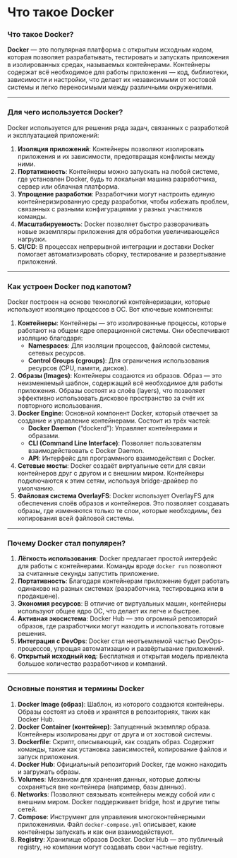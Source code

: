 # Что такое Docker

### Что такое Docker?

**Docker** — это популярная платформа с открытым исходным кодом, которая позволяет разрабатывать, тестировать и запускать приложения в изолированных средах, называемых контейнерами. Контейнеры содержат всё необходимое для работы приложения — код, библиотеки, зависимости и настройки, что делает их независимыми от хостовой системы и легко переносимыми между различными окружениями.

---

### Для чего используется Docker?

Docker используется для решения ряда задач, связанных с разработкой и эксплуатацией приложений:

1. **Изоляция приложений**: Контейнеры позволяют изолировать приложения и их зависимости, предотвращая конфликты между ними.
2. **Портативность**: Контейнеры можно запускать на любой системе, где установлен Docker, будь то локальная машина разработчика, сервер или облачная платформа.
3. **Упрощение разработки**: Разработчики могут настроить единую контейнеризированную среду разработки, чтобы избежать проблем, связанных с разными конфигурациями у разных участников команды.
4. **Масштабируемость**: Docker позволяет быстро разворачивать новые экземпляры приложения для обработки увеличивающейся нагрузки.
5. **CI/CD**: В процессах непрерывной интеграции и доставки Docker помогает автоматизировать сборку, тестирование и развертывание приложений.

---

### Как устроен Docker под капотом?

Docker построен на основе технологий контейнеризации, которые используют изоляцию процессов в ОС. Вот ключевые компоненты:

1. **Контейнеры**:
Контейнеры — это изолированные процессы, которые работают на общем ядре операционной системы. Они обеспечивают изоляцию благодаря:
    - **Namespaces**: Для изоляции процессов, файловой системы, сетевых ресурсов.
    - **Control Groups (cgroups)**: Для ограничения использования ресурсов (CPU, памяти, дисков).
2. **Образы (Images)**:
Контейнеры создаются из образов. Образ — это неизменяемый шаблон, содержащий всё необходимое для работы приложения. Образы состоят из слоёв (layers), что позволяет эффективно использовать дисковое пространство за счёт их повторного использования.
3. **Docker Engine**:
Основной компонент Docker, который отвечает за создание и управление контейнерами. Состоит из трёх частей:
    - **Docker Daemon** (“dockerd”): Управляет контейнерами и образами.
    - **CLI (Command Line Interface)**: Позволяет пользователям взаимодействовать с Docker Daemon.
    - **API**: Интерфейс для программного взаимодействия с Docker.
4. **Сетевые мосты**:
Docker создаёт виртуальные сети для связи контейнеров друг с другом и с внешним миром. Контейнеры подключаются к этим сетям, используя bridge-драйвер по умолчанию.
5. **Файловая система OverlayFS**:
Docker использует OverlayFS для обеспечения слоёв образов и контейнеров. Это позволяет создавать образы, где изменяются только те слои, которые необходимы, без копирования всей файловой системы.

---

### Почему Docker стал популярен?

1. **Лёгкость использования**:
Docker предлагает простой интерфейс для работы с контейнерами. Команды вроде `docker run` позволяют за считанные секунды запустить приложение.
2. **Портативность**:
Благодаря контейнерам приложение будет работать одинаково на разных системах (разработчика, тестировщика или в продакшене).
3. **Экономия ресурсов**:
В отличие от виртуальных машин, контейнеры используют общее ядро ОС, что делает их легче и быстрее.
4. **Активная экосистема**:
Docker Hub — это огромный репозиторий образов, где разработчики могут находить и использовать готовые решения.
5. **Интеграция с DevOps**:
Docker стал неотъемлемой частью DevOps-процессов, упрощая автоматизацию и развёртывание приложений.
6. **Открытый исходный код**:
Бесплатная и открытая модель привлекла большое количество разработчиков и компаний.

---

### Основные понятия и термины Docker

1. **Docker Image (образ)**:
Шаблон, из которого создаются контейнеры. Образы состоят из слоёв и хранятся в репозиториях, таких как Docker Hub.
2. **Docker Container (контейнер)**:
Запущенный экземпляр образа. Контейнеры изолированы друг от друга и от хостовой системы.
3. **Dockerfile**:
Скрипт, описывающий, как создать образ. Содержит команды, такие как установка зависимостей, копирование файлов и запуск приложения.
4. **Docker Hub**:
Официальный репозиторий Docker, где можно находить и загружать образы.
5. **Volumes**:
Механизм для хранения данных, которые должны сохраняться вне контейнера (например, базы данных).
6. **Networks**:
Позволяют связывать контейнеры между собой или с внешним миром. Docker поддерживает bridge, host и другие типы сетей.
7. **Compose**:
Инструмент для управления многоконтейнерными приложениями. Файл `docker-compose.yml` описывает, какие контейнеры запускать и как они взаимодействуют.
8. **Registry**:
Хранилище образов Docker. Docker Hub — это публичный registry, но компании могут создавать свои частные registry.